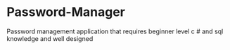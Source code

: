 # Password-Manager
Password management application that requires beginner level c # and sql knowledge and well designed
